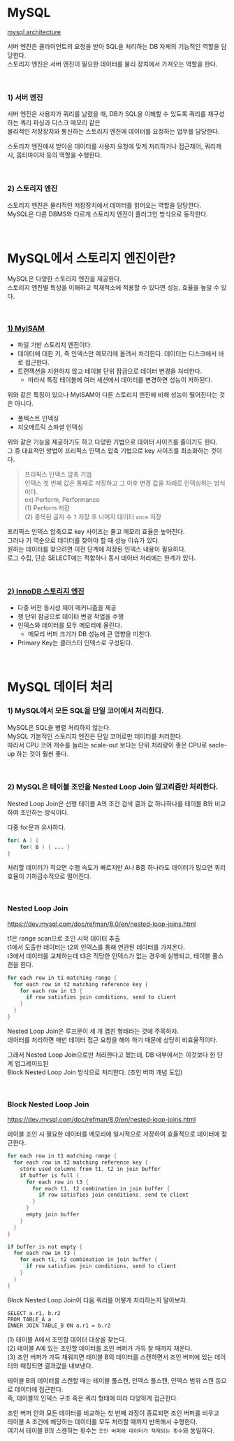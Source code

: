 <br />

# MySQL   
[mysql architecture](https://github.com/hyerin6/TIL/blob/main/MySQL/real-mysql/architecture/mysql_architecture.md)    

서버 엔진은 클라이언트의 요청을 받아 SQL을 처리하는 DB 자체의 기능적인 역할을 담당한다.   
스토리지 엔진은 서버 엔진이 필요한 데이터를 물리 장치에서 가져오는 역할을 한다.

<br />

### 1) 서버 엔진   
서버 엔진은 사용자가 쿼리를 날렸을 때, DB가 SQL을 이해할 수 있도록 쿼리를 재구성하는 쿼리 파싱과 디스크 메모리 같은    
물리적인 저장장치와 통신하는 스토리지 엔진에 데이터를 요청하는 업무를 담당한다.   

스토리지 엔진에서 받아온 데이터를 사용자 요청에 맞게 처리하거나 접근제어, 쿼리캐시, 옵티마이저 등의 역할을 수행한다.   

<br />


### 2) 스토리지 엔진   
스토리지 엔진은 물리적인 저장장치에서 데이터를 읽어오는 역할을 담당한다.    
MySQL은 다른 DBMS와 다르게 스토리지 엔진이 플러그인 방식으로 동작한다.   

<br />

# MySQL에서 스토리지 엔진이란?  
MySQL은 다양한 스토리지 엔진을 제공한다.   
스토리지 엔진별 특성을 이해하고 적재적소에 적용할 수 있다면 성능, 효율을 높일 수 있다.   

<br />

### [1) MyISAM](https://github.com/hyerin6/TIL/blob/main/MySQL/real-mysql/architecture/InnoDB_architecture.md)   
* 파일 기반 스토리지 엔진이다.   
* 데이터에 대한 키, 즉 인덱스만 메모리에 올려서 처리한다. 데이터는 디스크에서 바로 접근한다.
* 트랜잭션을 지원하지 않고 테이블 단위 잠금으로 데이터 변경을 처리한다.    
    - 따라서 특정 테이블에 여러 세션에서 데이터를 변경하면 성능이 저하된다.


위와 같은 특징이 있으나 MyISAM이 다른 스토리지 엔진에 비해 성능이 떨어진다는 것은 아니다.   

* 풀텍스트 인덱싱 
* 지오메트릭 스파셜 인덱싱 

위와 같은 기능을 제공하기도 하고 다양한 기법으로 데이터 사이즈를 줄이기도 한다.   
그 중 대표적인 방법이 프리픽스 인덱스 압축 기법으로 key 사이즈를 최소화하는 것이다.   

> 프리픽스 인덱스 압축 기법      
> 인덱스 첫 번째 값은 통째로 저장하고 그 이후 변경 값을 차례로 인덱싱하는 방식이다.        
> ex) Perform, Performance          
> (1) Perform 저장   
> (2) 중복된 글자 수 `7` 저장 후 나머지 데이터 `ance` 저장          

프리픽스 인덱스 압축으로 key 사이즈는 줄고 메모리 효율은 높아진다.   
그러나 키 역순으로 데이터를 찾아야 할 때 성능 이슈가 있다.   
원하는 데이터를 찾으려면 이전 단계에 저장된 인덱스 내용이 필요하다.   
로그 수집, 단순 SELECT에는 적합하나 동시 데이터 처리에는 한계가 있다.   

<br />

### [2) InnoDB 스토리지 엔진](https://github.com/hyerin6/TIL/blob/main/MySQL/real-mysql/architecture/MyISAM_architecture.md)      
* 다중 버전 동시성 제어 메커니즘을 제공  
* 행 단위 잠금으로 데이터 변경 작업을 수행
* 인덱스와 데이터를 모두 메모리에 올린다.   
    - 메모리 버퍼 크기가 DB 성능에 큰 영향을 미친다.
* Primary Key는 클러스터 인덱스로 구성된다.

<br />

# MySQL 데이터 처리   

### 1) MySQL에서 모든 SQL을 단일 코어에서 처리한다.   
MySQL은 SQL을 병렬 처리하지 않는다.       
MySQL 기본적인 스토리지 엔진은 단일 코어로만 데이터를 처리한다.       
따라서 CPU 코어 개수를 늘리는 scale-out 보다는 단위 처리량이 좋은 CPU로 sacle-up 하는 것이 훨씬 좋다.   

<br />

### 2) MySQL은 테이블 조인을 Nested Loop Join 알고리즘만 처리한다.   
Nested Loop Join은 선행 테이블 A의 조건 검색 결과 값 하나하나를 테이블 B와 비교하여 조인하는 방식이다.   

다중 for문과 유사하다.


```java
for( A ) {
    for( B ) { ... }
}
```


처리할 데이터가 적으면 수행 속도가 빠르지만 A나 B중 하나라도 데이터가 많으면 쿼리 효율이 기하급수적으로 떨어진다.   

<br />


### Nested Loop Join   
<https://dev.mysql.com/doc/refman/8.0/en/nested-loop-joins.html>     


t1은 range scan으로 조인 시작 데이터 추출     
t1에서 도출한 데이터는 t2의 인덱스를 통해 연관된 데이터를 가져온다.   
t3에서 데이터를 교체하는데 t3은 적당한 인덱스가 없는 경우에 실행되고, 테이블 풀스캔을 한다.   


```java
for each row in t1 matching range {
  for each row in t2 matching reference key {
    for each row in t3 {
      if row satisfies join conditions, send to client
    }
  }
}
```

Nested Loop Join은 루프문이 세 개 겹친 형태라는 것에 주목하자.     
데이터를 처리하면 매번 데이터 접근 요청을 해야 하기 때문에 상당히 비효율적이다.     

그래서 Nested Loop Join으로만 처리한다고 했는데, DB 내부에서는 이것보다 한 단계 업그레이드된      
Block Nested Loop Join 방식으로 처리한다. (조인 버퍼 개념 도입)        
  

<br />

### Block Nested Loop Join 
<https://dev.mysql.com/doc/refman/8.0/en/nested-loop-joins.html>     

테이블 조인 시 필요한 데이터를 메모리에 일시적으로 저장하여 효율적으로 데이터에 접근한다.   

```java
for each row in t1 matching range {
  for each row in t2 matching reference key {
    store used columns from t1, t2 in join buffer
    if buffer is full {
      for each row in t3 {
        for each t1, t2 combination in join buffer {
          if row satisfies join conditions, send to client
        }
      }
      empty join buffer
    }
  }
}

if buffer is not empty {
  for each row in t3 {
    for each t1, t2 combination in join buffer {
      if row satisfies join conditions, send to client
    }
  }
}
```


Block Nested Loop Join이 다음 쿼리를 어떻게 처리하는지 알아보자.   

```
SELECT a.r1, b.r2
FROM TABLE_A a
INNER JOIN TABLE_B ON a.r1 = b.r2
```

(1) 테이블 A에서 조인할 데이터 대상을 찾는다.             
(2) 테이블 A에 있는 조인할 데이터를 조인 버퍼가 가득 찰 때까지 채운다.                    
(3) 조인 버퍼가 가득 채워지면 테이블 B의 데이터를 스캔하면서 조인 버퍼에 있는 데이터와 매칭되면 결과값을 내보낸다.       

            
테이블 B의 데이터를 스캔할 때는 테이블 풀스캔, 인덱스 풀스캔, 인덱스 범위 스캔 등으로 데이터에 접근한다.   
즉, 테이블의 인덱스 구조 혹은 쿼리 형태에 따라 다양하게 접근한다.   


조인 버퍼 안의 모든 데이터를 비교하는 첫 번째 과정이 종료되면 조인 버퍼를 비우고       
테이블 A 조건에 해당하는 데이터를 모두 처리할 때까지 반복해서 수행한다.         
여기서 테이블 B의 스캔하는 횟수는 `조인 버퍼에 데이터가 적재되는 횟수`와 동일하다.    

<br />   

